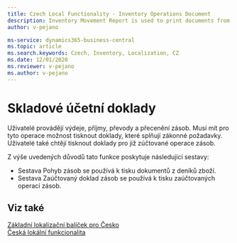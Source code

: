 ```yaml
---
title: Czech Local Functionality - Inventory Operations Document 
description: Inventory Movement Report is used to print documents from inventory Journals and Posted Inventory Document Report is used to print posted inventory operations.
author: v-pejano

ms-service: dynamics365-business-central
ms.topic: article
ms.search.keywords: Czech, Inventory, Localization, CZ
ms.date: 12/01/2020
ms.reviewer: v-pejano
ms.author: v-pejano
---
```


# Skladové účetní doklady  

Uživatelé provádějí výdeje, příjmy, převody a přecenění zásob. Musí mít pro tyto operace možnost tisknout doklady, které splňují zákonné požadavky.
Uživatelé také chtějí tisknout doklady pro již zúčtované operace zásob.  

Z výše uvedených důvodů tato funkce poskytuje následující sestavy:  
- Sestava Pohyb zásob se používá k tisku dokumentů z deníků zboží.
- Sestava Zaúčtovaný doklad zásob se používá k tisku zaúčtovaných operací zásob.  

## Viz také

[Základní lokalizační balíček pro Česko](ui-extensions-core-localization-pack-cz.md)  
[Česká lokální funkcionalita](czech-local-functionality.md)  
